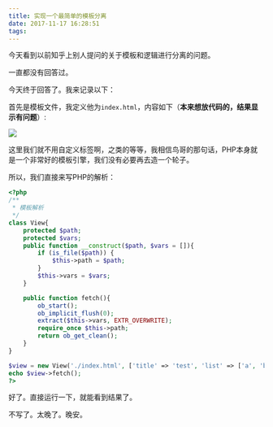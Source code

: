 ```yaml
---
title: 实现一个最简单的模板分离
date: 2017-11-17 16:28:51
tags:
---
```

今天看到以前知乎上别人提问的关于模板和逻辑进行分离的问题。

一直都没有回答过。

今天终于回答了。我来记录以下：

首先是模板文件，我定义他为`index.html`，内容如下（**本来想放代码的，结果显示有问题**）:

![](https://www.baoguoxiao.com/wp-content/uploads/2018/08/f853ba71e72bc20f4b4149b85f9c0edf.png)

这里我们就不用自定义标签啊，之类的等等，我相信鸟哥的那句话，PHP本身就是一个非常好的模板引擎，我们没有必要再去造一个轮子。

所以，我们直接来写PHP的解析：

````php
<?php
/**
 * 模板解析
 */
class View{
	protected $path;
	protected $vars;
	public function __construct($path, $vars = []){
		if (is_file($path)) {
			$this->path = $path;
		}
		$this->vars = $vars;
	}

	public function fetch(){
		ob_start();
		ob_implicit_flush(0);
		extract($this->vars, EXTR_OVERWRITE);
		require_once $this->path;
		return ob_get_clean();
	}
}

$view = new View('./index.html', ['title' => 'test', 'list' => ['a', 'b', 'c']]);
echo $view->fetch();
?>
````

好了。直接运行一下，就能看到结果了。

不写了。太晚了。晚安。

